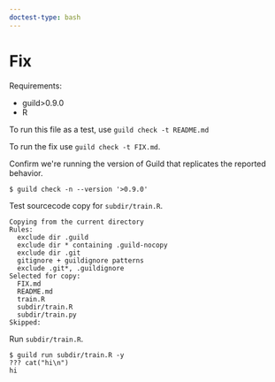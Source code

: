 ```yaml
---
doctest-type: bash
---
```


# Fix

Requirements:

- guild>0.9.0
- R

To run this file as a test, use `guild check -t README.md`

To run the fix use `guild check -t FIX.md`.

Confirm we're running the version of Guild that replicates the
reported behavior.

    $ guild check -n --version '>0.9.0'

Test sourcecode copy for `subdir/train.R`.

    Copying from the current directory
    Rules:
      exclude dir .guild
      exclude dir * containing .guild-nocopy
      exclude dir .git
      gitignore + guildignore patterns
      exclude .git*, .guildignore
    Selected for copy:
      FIX.md
      README.md
      train.R
      subdir/train.R
      subdir/train.py
    Skipped:

Run `subdir/train.R`.

    $ guild run subdir/train.R -y
    ??? cat("hi\n")
    hi
